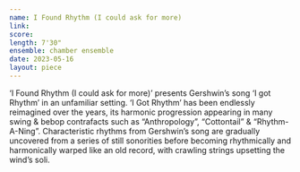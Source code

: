 ```yaml
---
name: I Found Rhythm (I could ask for more)
link: 
score: 
length: 7'30"
ensemble: chamber ensemble
date: 2023-05-16
layout: piece
---
```

‘I Found Rhythm (I could ask for more)’ presents Gershwin’s song ‘I got Rhythm’ in an unfamiliar setting.  ‘I Got Rhythm’ has been endlessly reimagined over the years, its harmonic progression appearing in many swing & bebop contrafacts such as “Anthropology”, “Cottontail” & “Rhythm-A-Ning”.  Characteristic rhythms from Gershwin’s song are gradually uncovered from a series of still sonorities before becoming rhythmically and harmonically warped like an old record, with crawling strings upsetting the wind’s soli.